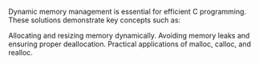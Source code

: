 Dynamic memory management is essential for efficient C programming. These solutions demonstrate key concepts such as:

Allocating and resizing memory dynamically.
Avoiding memory leaks and ensuring proper deallocation.
Practical applications of malloc, calloc, and realloc.

